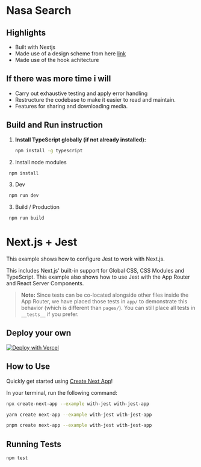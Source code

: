 # Nasa Search

## Highlights

- Built with Nextjs
- Made use of a design scheme from here [link](https://www.pinterest.com/pin/1477812367278415/)
- Made use of the hook achitecture

## If there was more time i will

- Carry out exhaustive testing and apply error handling
- Restructure the codebase to make it easier to read and maintain.
- Features for sharing and downloading media.

## Build and Run instruction

1. **Install TypeScript globally (if not already installed):**
   ```bash
   npm install -g typescript
   ```
2. Install node modules

```bash
 npm install
```

3. Dev

```bash
 npm run dev
```

3. Build / Production

```bash
 npm run build
```

# Next.js + Jest

This example shows how to configure Jest to work with Next.js.

This includes Next.js' built-in support for Global CSS, CSS Modules and TypeScript. This example also shows how to use Jest with the App Router and React Server Components.

> **Note:** Since tests can be co-located alongside other files inside the App Router, we have placed those tests in `app/` to demonstrate this behavior (which is different than `pages/`). You can still place all tests in `__tests__` if you prefer.

## Deploy your own

[![Deploy with Vercel](https://vercel.com/button)](https://vercel.com/new/clone?repository-url=https://github.com/vercel/next.js/tree/canary/examples/with-jest&project-name=with-jest&repository-name=with-jest)

## How to Use

Quickly get started using [Create Next App](https://github.com/vercel/next.js/tree/canary/packages/create-next-app#readme)!

In your terminal, run the following command:

```bash
npx create-next-app --example with-jest with-jest-app
```

```bash
yarn create next-app --example with-jest with-jest-app
```

```bash
pnpm create next-app --example with-jest with-jest-app
```

## Running Tests

```bash
npm test
```
